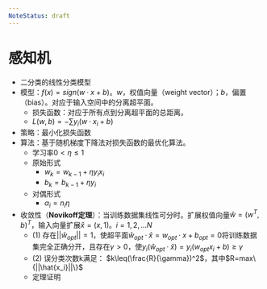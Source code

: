 ```yaml
---
NoteStatus: draft
---
```


# 感知机

- 二分类的线性分类模型
- 模型：$f(x)=sign(w·x+b)​$。$w​$，权值向量（weight vector）；$b​$，偏置（bias）。对应于输入空间中的分离超平面。
  - 损失函数：对应于所有点到分离超平面的总距离。
  - $L(w,b)=-\sum y_i(w·x_i+b)$
- 策略：最小化损失函数
- 算法：基于随机梯度下降法对损失函数的最优化算法。
  - 学习率$0<\eta\leq1$
  - 原始形式
    - $w_k=w_{k-1}+\eta y_ix_i$
    - $b_k=b_{k-1}+\eta y_i​$
  - 对偶形式
    - $\alpha_i=n_i \eta​$
- 收敛性（**Novikoff定理**）：当训练数据集线性可分时。扩展权值向量$\hat{w}=(w^T,b)^T​$，输入向量扩展$\hat{x}=(x, 1)​$。$i=1,2,...N​$
  - (1) 存在$||\hat{w}_{opt}||=1$，使超平面$\hat{w}_{opt}·\hat{x}=w_{opt}·x+b_{opt}=0$将训练数据集完全正确分开，且存在$\gamma>0$，使$y_i(\hat{w}_{opt}·\hat{x})=y_i(w_{opt}x_i+b)\geq\gamma​$
  - (2) 误分类次数k满足： $k\leq(\frac{R}{\gamma})^2$，其中$R=max\{||\hat{x_i}||\}$
  - 定理证明
